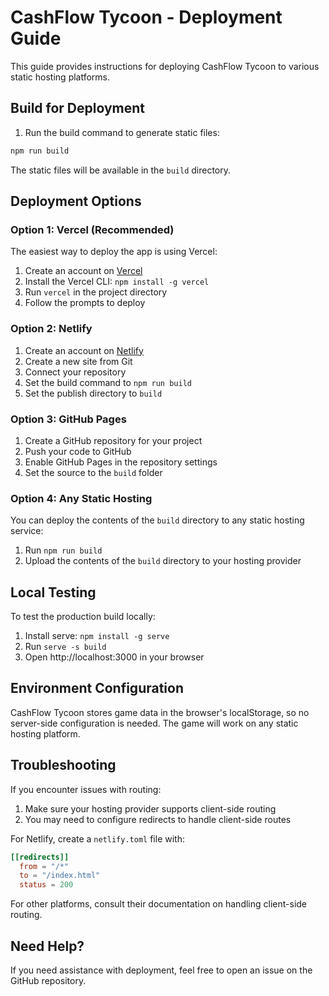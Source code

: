 # CashFlow Tycoon - Deployment Guide

This guide provides instructions for deploying CashFlow Tycoon to various static hosting platforms.

## Build for Deployment

1. Run the build command to generate static files:
```bash
npm run build
```

The static files will be available in the `build` directory.

## Deployment Options

### Option 1: Vercel (Recommended)

The easiest way to deploy the app is using Vercel:

1. Create an account on [Vercel](https://vercel.com)
2. Install the Vercel CLI: `npm install -g vercel`
3. Run `vercel` in the project directory
4. Follow the prompts to deploy

### Option 2: Netlify

1. Create an account on [Netlify](https://netlify.com)
2. Create a new site from Git
3. Connect your repository
4. Set the build command to `npm run build`
5. Set the publish directory to `build`

### Option 3: GitHub Pages

1. Create a GitHub repository for your project
2. Push your code to GitHub
3. Enable GitHub Pages in the repository settings
4. Set the source to the `build` folder

### Option 4: Any Static Hosting

You can deploy the contents of the `build` directory to any static hosting service:

1. Run `npm run build`
2. Upload the contents of the `build` directory to your hosting provider

## Local Testing

To test the production build locally:

1. Install serve: `npm install -g serve`
2. Run `serve -s build`
3. Open http://localhost:3000 in your browser

## Environment Configuration

CashFlow Tycoon stores game data in the browser's localStorage, so no server-side configuration is needed. The game will work on any static hosting platform.

## Troubleshooting

If you encounter issues with routing:

1. Make sure your hosting provider supports client-side routing
2. You may need to configure redirects to handle client-side routes

For Netlify, create a `netlify.toml` file with:

```toml
[[redirects]]
  from = "/*"
  to = "/index.html"
  status = 200
```

For other platforms, consult their documentation on handling client-side routing.

## Need Help?

If you need assistance with deployment, feel free to open an issue on the GitHub repository.
